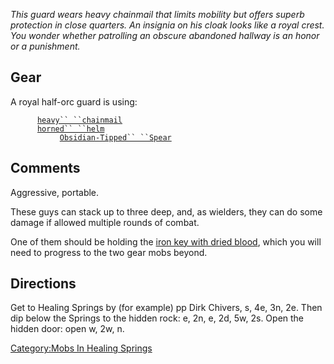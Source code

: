 *This guard wears heavy chainmail that limits mobility but offers superb
protection in close quarters. An insignia on his cloak looks like a
royal crest. You wonder whether patrolling an obscure abandoned hallway
is an honor or a punishment.*

## Gear

A royal half-orc guard is using:

<worn on body>`      `[`heavy`` ``chainmail`](Heavy_Chainmail.md "wikilink")  
<worn on head>`      `[`horned`` ``helm`](Horned_Helm_(Healing_Springs)‎.md "wikilink")  
<wielded>`           `[`Obsidian-Tipped`` ``Spear`](Obsidian-Tipped_Spear "wikilink")

## Comments

Aggressive, portable.

These guys can stack up to three deep, and, as wielders, they can do
some damage if allowed multiple rounds of combat.

One of them should be holding the [iron key with dried
blood](Iron_Key_With_Dried_Blood.md "wikilink"), which you will need to
progress to the two gear mobs beyond.

## Directions

Get to Healing Springs by (for example) pp Dirk Chivers, s, 4e, 3n, 2e.
Then dip below the Springs to the hidden rock: e, 2n, e, 2d, 5w, 2s.
Open the hidden door: open w, 2w, n.

[Category:Mobs In Healing
Springs](Category:Mobs_In_Healing_Springs "wikilink")
